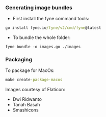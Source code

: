 ### Generating image bundles

- First install the fyne command tools:
```cmd
go install fyne.io/fyne/v2/cmd/fyne@latest
```
- To bundle the whole folder:
```
fyne bundle -o images.go ./images
```

### Packaging

To package for MacOs:

```cmd
make create-package-macos
```

Images courtesy of Flaticon:

- Dwi Ridwanto
- Tanah Basah
- Smashicons